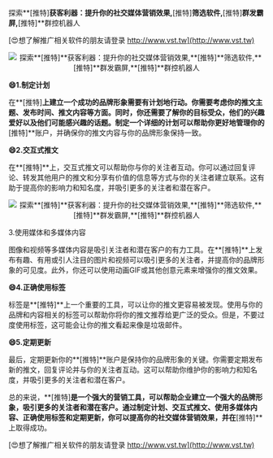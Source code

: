 探索**[推特]**获客利器：提升你的社交媒体营销效果,**[推特]**筛选软件,**[推特]**群发霸屏,**[推特]**群控机器人

[😍想了解推广相关软件的朋友请登录 http://www.vst.tw](http://www.vst.tw)

 <center><img src="https://vst.tw/MP4/tuiguang/png/7.png" alt="探索**[推特]**获客利器：提升你的社交媒体营销效果,**[推特]**筛选软件,**[推特]**群发霸屏,**[推特]**群控机器人"></center>

**😄1.制定计划**

在**[推特]**上建立一个成功的品牌形象需要有计划地行动。你需要考虑你的推文主题、发布时间、推文内容等方面。同时，你还需要了解你的目标受众，他们的兴趣爱好以及他们可能感兴趣的话题。制定一个详细的计划可以帮助你更好地管理你的**[推特]**账户，并确保你的推文内容与你的品牌形象保持一致。

**😄2.交互式推文**

在**[推特]**上，交互式推文可以帮助你与你的关注者互动。你可以通过回复评论、转发其他用户的推文和分享有价值的信息等方式与你的关注者建立联系。这有助于提高你的影响力和知名度，并吸引更多的关注者和潜在客户。

 <center><img src="https://vst.tw/MP4/tuiguang/png/0.png" alt="探索**[推特]**获客利器：提升你的社交媒体营销效果,**[推特]**筛选软件,**[推特]**群发霸屏,**[推特]**群控机器人"></center>

3.使用媒体和多媒体内容

图像和视频等多媒体内容是吸引关注者和潜在客户的有力工具。在**[推特]**上发布有趣、有用或引人注目的图片和视频可以吸引更多的关注者，并提高你的品牌形象的可见度。此外，你还可以使用动画GIF或其他创意元素来增强你的推文效果。

**😄4.正确使用标签**

标签是**[推特]**上一个重要的工具，可以让你的推文更容易被发现。使用与你的品牌和内容相关的标签可以帮助你将你的推文推荐给更广泛的受众。但是，不要过度使用标签，这可能会让你的推文看起来像是垃圾邮件。

**😄5.定期更新**

最后，定期更新你的**[推特]**账户是保持你的品牌形象的关键。你需要定期发布新的推文，回复评论并与你的关注者互动。这可以帮助你维护你的影响力和知名度，并吸引更多的关注者和潜在客户。

总的来说，**[推特]**是一个强大的营销工具，可以帮助企业建立一个强大的品牌形象，吸引更多的关注者和潜在客户。通过制定计划、交互式推文、使用多媒体内容、正确使用标签和定期更新，你可以提高你的社交媒体营销效果，并在**[推特]**上取得成功。

[😍想了解推广相关软件的朋友请登录 http://www.vst.tw](http://www.vst.tw)



